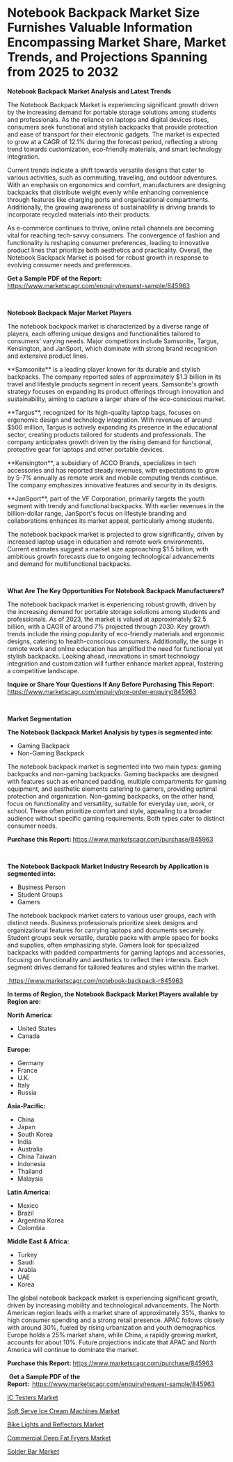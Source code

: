 <p><h1>Notebook Backpack Market Size Furnishes Valuable Information Encompassing Market Share, Market Trends, and Projections Spanning from 2025 to 2032</h1></p><p><strong>Notebook Backpack Market Analysis and Latest Trends</strong></p>
<p><p>The Notebook Backpack Market is experiencing significant growth driven by the increasing demand for portable storage solutions among students and professionals. As the reliance on laptops and digital devices rises, consumers seek functional and stylish backpacks that provide protection and ease of transport for their electronic gadgets. The market is expected to grow at a CAGR of 12.1% during the forecast period, reflecting a strong trend towards customization, eco-friendly materials, and smart technology integration.</p><p>Current trends indicate a shift towards versatile designs that cater to various activities, such as commuting, traveling, and outdoor adventures. With an emphasis on ergonomics and comfort, manufacturers are designing backpacks that distribute weight evenly while enhancing convenience through features like charging ports and organizational compartments. Additionally, the growing awareness of sustainability is driving brands to incorporate recycled materials into their products.</p><p>As e-commerce continues to thrive, online retail channels are becoming vital for reaching tech-savvy consumers. The convergence of fashion and functionality is reshaping consumer preferences, leading to innovative product lines that prioritize both aesthetics and practicality. Overall, the Notebook Backpack Market is poised for robust growth in response to evolving consumer needs and preferences.</p></p>
<p><strong>Get a Sample PDF of the Report:&nbsp;</strong> <a href="https://www.marketscagr.com/enquiry/request-sample/845963?utm_campaign=1126&utm_medium=2&utm_source=Github&utm_content=ia&utm_term=10042025&utm_id=notebook-backpack">https://www.marketscagr.com/enquiry/request-sample/845963</a></p>
<p>&nbsp;</p>
<p><strong>Notebook Backpack Major Market Players</strong></p>
<p><p>The notebook backpack market is characterized by a diverse range of players, each offering unique designs and functionalities tailored to consumers' varying needs. Major competitors include Samsonite, Targus, Kensington, and JanSport, which dominate with strong brand recognition and extensive product lines.</p><p>**Samsonite** is a leading player known for its durable and stylish backpacks. The company reported sales of approximately $1.3 billion in its travel and lifestyle products segment in recent years. Samsonite's growth strategy focuses on expanding its product offerings through innovation and sustainability, aiming to capture a larger share of the eco-conscious market.</p><p>**Targus**, recognized for its high-quality laptop bags, focuses on ergonomic design and technology integration. With revenues of around $500 million, Targus is actively expanding its presence in the educational sector, creating products tailored for students and professionals. The company anticipates growth driven by the rising demand for functional, protective gear for laptops and other portable devices.</p><p>**Kensington**, a subsidiary of ACCO Brands, specializes in tech accessories and has reported steady revenues, with expectations to grow by 5-7% annually as remote work and mobile computing trends continue. The company emphasizes innovative features and security in its designs.</p><p>**JanSport**, part of the VF Corporation, primarily targets the youth segment with trendy and functional backpacks. With earlier revenues in the billion-dollar range, JanSport's focus on lifestyle branding and collaborations enhances its market appeal, particularly among students.</p><p>The notebook backpack market is projected to grow significantly, driven by increased laptop usage in education and remote work environments. Current estimates suggest a market size approaching $1.5 billion, with ambitious growth forecasts due to ongoing technological advancements and demand for multifunctional backpacks.</p></p>
<p>&nbsp;</p>
<p><strong>What Are The Key Opportunities For Notebook Backpack Manufacturers?</strong></p>
<p><p>The notebook backpack market is experiencing robust growth, driven by the increasing demand for portable storage solutions among students and professionals. As of 2023, the market is valued at approximately $2.5 billion, with a CAGR of around 7% projected through 2030. Key growth trends include the rising popularity of eco-friendly materials and ergonomic designs, catering to health-conscious consumers. Additionally, the surge in remote work and online education has amplified the need for functional yet stylish backpacks. Looking ahead, innovations in smart technology integration and customization will further enhance market appeal, fostering a competitive landscape.</p></p>
<p><strong>Inquire or Share Your Questions If Any Before Purchasing This Report:</strong> <a href="https://www.marketscagr.com/enquiry/pre-order-enquiry/845963?utm_campaign=1126&utm_medium=2&utm_source=Github&utm_content=ia&utm_term=10042025&utm_id=notebook-backpack">https://www.marketscagr.com/enquiry/pre-order-enquiry/845963</a></p>
<p>&nbsp;</p>
<p><strong>Market Segmentation</strong></p>
<p><strong>The Notebook Backpack Market Analysis by types is segmented into:</strong></p>
<p><ul><li>Gaming Backpack</li><li>Non-Gaming Backpack</li></ul></p>
<p><p>The notebook backpack market is segmented into two main types: gaming backpacks and non-gaming backpacks. Gaming backpacks are designed with features such as enhanced padding, multiple compartments for gaming equipment, and aesthetic elements catering to gamers, providing optimal protection and organization. Non-gaming backpacks, on the other hand, focus on functionality and versatility, suitable for everyday use, work, or school. These often prioritize comfort and style, appealing to a broader audience without specific gaming requirements. Both types cater to distinct consumer needs.</p></p>
<p><strong>Purchase this Report:&nbsp;</strong><a href="https://www.marketscagr.com/purchase/845963?utm_campaign=1126&utm_medium=2&utm_source=Github&utm_content=ia&utm_term=10042025&utm_id=notebook-backpack">https://www.marketscagr.com/purchase/845963</a></p>
<p>&nbsp;</p>
<p><strong>The Notebook Backpack Market Industry Research by Application is segmented into:</strong></p>
<p><ul><li>Business Person</li><li>Student Groups</li><li>Gamers</li></ul></p>
<p><p>The notebook backpack market caters to various user groups, each with distinct needs. Business professionals prioritize sleek designs and organizational features for carrying laptops and documents securely. Student groups seek versatile, durable packs with ample space for books and supplies, often emphasizing style. Gamers look for specialized backpacks with padded compartments for gaming laptops and accessories, focusing on functionality and aesthetics to reflect their interests. Each segment drives demand for tailored features and styles within the market.</p></p>
<p><a href="https://www.marketscagr.com/notebook-backpack-r845963?utm_campaign=1126&utm_medium=2&utm_source=Github&utm_content=ia&utm_term=10042025&utm_id=notebook-backpack">&nbsp;https://www.marketscagr.com/notebook-backpack-r845963</a></p>
<p><strong>In terms of Region, the Notebook Backpack Market Players available by Region are:</strong></p>
<p>
    <p> <strong> North America: </strong>
        <ul>
            <li>United States</li>
            <li>Canada</li>
        </ul>
        </p> 
    <p> <strong> Europe: </strong>
        <ul>
            <li>Germany</li>
            <li>France</li>
            <li>U.K.</li>
            <li>Italy</li>
            <li>Russia</li>
        </ul>
        </p> 
    <p> <strong> Asia-Pacific: </strong>
        <ul>
            <li>China</li>
            <li>Japan</li>
            <li>South Korea</li>
            <li>India</li>
            <li>Australia</li>
            <li>China Taiwan</li>
            <li>Indonesia</li>
            <li>Thailand</li>
            <li>Malaysia</li>
        </ul>
        </p> 
    <p> <strong> Latin America: </strong>
        <ul>
            <li>Mexico</li>
            <li>Brazil</li>
            <li>Argentina Korea</li>
            <li>Colombia</li>
        </ul>
        </p> 
    <p> <strong> Middle East & Africa: </strong>
        <ul>
            <li>Turkey</li>
            <li>Saudi</li>
            <li>Arabia</li>
            <li>UAE</li>
            <li>Korea</li>
        </ul>
    </p>
    </p>
<p><p>The global notebook backpack market is experiencing significant growth, driven by increasing mobility and technological advancements. The North American region leads with a market share of approximately 35%, thanks to high consumer spending and a strong retail presence. APAC follows closely with around 30%, fueled by rising urbanization and youth demographics. Europe holds a 25% market share, while China, a rapidly growing market, accounts for about 10%. Future projections indicate that APAC and North America will continue to dominate the market.</p></p>
<p><strong>Purchase this Report: </strong><a href="https://www.marketscagr.com/purchase/845963?utm_campaign=1126&utm_medium=2&utm_source=Github&utm_content=ia&utm_term=10042025&utm_id=notebook-backpack">https://www.marketscagr.com/purchase/845963</a></p>
<p>&nbsp;<strong>Get a Sample PDF of the Report:&nbsp;&nbsp;</strong><a href="https://www.marketscagr.com/enquiry/request-sample/845963?utm_campaign=1126&utm_medium=2&utm_source=Github&utm_content=ia&utm_term=10042025&utm_id=notebook-backpack">https://www.marketscagr.com/enquiry/request-sample/845963</a></p>
<p><strong></strong></p>
<p><p><a href="https://github.com/muskoaizahfi/Market-Research-Report-List-1/blob/main/ic-testers-market.md?utm_campaign=1126&utm_medium=2&utm_source=Github&utm_content=ia&utm_term=10042025&utm_id=notebook-backpack">IC Testers Market</a></p><p><a href="https://github.com/thapabylers2/Market-Research-Report-List-1/blob/main/soft-serve-ice-cream-machines-market.md?utm_campaign=1126&utm_medium=2&utm_source=Github&utm_content=ia&utm_term=10042025&utm_id=notebook-backpack">Soft Serve Ice Cream Machines Market</a></p><p><a href="https://github.com/motosyuliq/Market-Research-Report-List-1/blob/main/bike-lights-and-reflectors-market.md?utm_campaign=1126&utm_medium=2&utm_source=Github&utm_content=ia&utm_term=10042025&utm_id=notebook-backpack">Bike Lights and Reflectors Market</a></p><p><a href="https://github.com/ryantindyaiz/Market-Research-Report-List-1/blob/main/commercial-deep-fat-fryers-market.md?utm_campaign=1126&utm_medium=2&utm_source=Github&utm_content=ia&utm_term=10042025&utm_id=notebook-backpack">Commercial Deep Fat Fryers Market</a></p><p><a href="https://github.com/lotoahshaiek/Market-Research-Report-List-1/blob/main/solder-bar-market.md?utm_campaign=1126&utm_medium=2&utm_source=Github&utm_content=ia&utm_term=10042025&utm_id=notebook-backpack">Solder Bar Market</a></p></p>